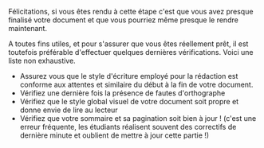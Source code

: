 Félicitations, si vous êtes rendu à cette étape c'est que vous avez presque finalisé votre document et que vous pourriez même presque le rendre maintenant.

A toutes fins utiles, et pour s'assurer que vous êtes réellement prêt, il est toutefois préférable d'effectuer quelques dernières vérifications. Voici une liste non exhaustive.

- Assurez vous que le style d'écriture employé pour la rédaction est conforme aux attentes et similaire du début à la fin de votre document.
- Vérifiez une dernière fois la présence de fautes d'orthographe
- Vérifiez que le style global visuel de votre document soit propre et donne envie de lire au lecteur
- Vérifiez que votre sommaire et sa pagination soit bien à jour ! (c'est une erreur fréquente, les étudiants réalisent souvent des correctifs de dernière minute et oublient de mettre à jour cette partie !)